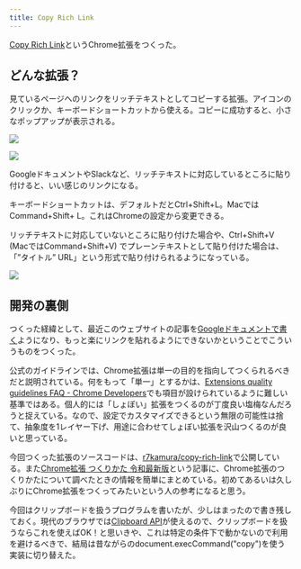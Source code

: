 ```yaml
---
title: Copy Rich Link
---
```

[Copy Rich Link](https://chrome.google.com/webstore/detail/copy-rich-link/hikiamlgpdcabppakpmemaofmkgknpea)というChrome拡張をつくった。

どんな拡張？
------

見ているページへのリンクをリッチテキストとしてコピーする拡張。アイコンのクリックか、キーボードショートカットから使える。コピーに成功すると、小さなポップアップが表示される。

![](https://lh3.googleusercontent.com/docs/ADP-6oEKjQR5XgfQ_p9DmAr4mHcUCGcDdgSoAXuwHsRg_3nB3RKznXqTiX3iXMQ_yeC40sjheB45Moo6DQxlXENAAIuDqAEO51gwzUs1jdZ0U98lUxU6xBfHx717NY5LLbmugh_HJG8uln_rcWKAQn7aqGczCbspICixUnMMcpWcNShTa1podIypgsa6YDS_VGcf62UeZ9WQeEIKjt4rTCuu4wTL4f0wLvyrZG0JVUjU1dS6XFoVl2mAtH1CwNDMUmTK-T2r_rooHU55umnym_kOIK-qRXuI8yofewKtZvh8iWLQCJZ9hJlcocRkB5hZXGR9dgpdOsXJYSFYc5raR3DJr3N7FRI5zell1pXOCzW1L9cRPU1J8CLSkzyO1BzesbDW_BWtA8cIWq1hcOHAXppit66_BGlgKp3BQFCOcEtw1E_BjKsBUJapl_JzAVszWfAg63xKOAzxfd2FDjzxvo0kD775H43iJJ28DARz98OmzOpAPjgRvvR9aT2UD__pTHCcG7RghtZWB1623DZp3bse1guPoGENaf1FTL7Z7_j3SRqrA_XegHhupLwFC1Mx-pHsQlnf4elF4ea65Upo06z6-UxeeFpZK2DW8CVorvp67jblCQOkVSrMdRAjCXeY9390D6GKb53AgHVBL4hdeTXBhWua4_yIokEp8fdkSqkAhYvemwX2pfVgW-xPgOCyt00zio6k743Y2yxAza_wvw7zP1Hw6Evm-xHNLp62zWLkCF3dRwgpbALbU3Komh8vJ1OOEtYqhWrJRcX6ifP2cx6uewgxxkurY1MfzkACx8T-XPeIsVbXzfEdK2su7PG_SOOF2aSROvJG7QQlBExeNREw6yh9-np38_bjGpgeawVUlQivvlg01Mdgfnh9UsqtYIKFesqxMZWfiyIWwwUDtJDg9LBBJDPR9B00lpm2WmD_305Y1jYBdh7LOQWcXCG0aQyf4iG9rLg7GFKtOQlvYUKbxcC4oVPLe0-B6jgbMxU-aDI9EUKWIzdlE1knANpb-WQ12sfBYxBm-GbQGupD-rLtw6SpWDoTItpcJaThGaoXaRH_Hr0SVOyGsp43upU0XP3Ity2oovfTpQc4s0OfsWs35TxmDgx5Jv-leVSITbD555mQt8g5Je8NoFJWv8R5AUN8rDOMa1ZPZNUCQOnjsUU2AXhI_Vuirtu68CuqfPUqG3zNpzEgycrcDMKfqM2D3GJtWvSHh4fqdltMZeYlT3e6YERRMdIaF9GccAgQvzUNoF6TcIt0)

![](https://lh3.googleusercontent.com/docs/ADP-6oFyd5xYGkPXuj3eg493KrhFAQZyRPyaLYtTkKtEcqGJ3rAIE1Ql6mOMAl-XV2xdIMv540UuDDohq9jsTFn9Rs9j-fT_nBhlD81mhLWIS3dVNgBnCiFSa2ZVFU7Ge8lwza2UMfto7KzCKVTimkFJ5pGFirpcamz0LAT_BOj9z3BAXL3IgIalK064cOKC0WVczz5ypFggX16o-Fuk8Sz0sTYRtFSq1Ft5pI8dZHS-HBQkvhU3mAwNyvSbyg-etEc3jldRnnqmZewgw5xGynhn3vNs4FsTGesVZxfRrGT2jIvyPTZc0gq_PatsRJhp4X0rcujJZLIm2z6F3zAOyovLsFHcY8ZHAvTo3N151K38cgk9CBooTzBwKTucesN3n5nW9KO9GRI948tNpcLS2At_Qd2fmpFO8V-XeiRu4Ew9h61Ub0l0501Pq6PkLX1B52_4ro9w2Y8PBFf3DgstEpcCitxl8jKApEwZ-IOeauGiwFmflfxlbMyamiKT_4L6EpMafc7ssfFCEAvLSkkODErqFcrftdMYNbKIdXAupc6goLbo7OLTr61ztgHr2OVImlWmnscNfDbLkB_ggElYd-A9I7cD0h2weABX7uYS1deQ9Y9PjW-BTssnBrkIX0p9X7gVkBDB8wgfU8Cru4aUPDrSkfSd721pNUXUN1_e-bhzOwxEPi3v8RenRqrIDh2fy4JH0FIFVkywAjcNXQwbeQHWW3Q-kU3l65OkSjFnnyONV18O-rJDIM9zR8Q7ESIIeWCbvxSsJl9vr7M202PJwTVNUtGmZYR5ufNJu0ScXsuoD8F372vIe4YA8_Q4oeIXX1z90-D-ZQCCBQqwUDC42sdu3-4dBSklyOlNPRUBp8hv0IEA9QX_o86a_mJcR_YzM62aJ7J5bxaLgsRV8VaUxrCvrjT60GqzkdCM4ma1J7Nk83d_m_wOKJmI5fpYC2haV6TI9lhHD01wi_FWcy2UwJtlskFTx1fmhKzGVA8oRGq-IbADtF5x3ZtdPIrLJ4vt7ovk84le0SU1VLZznvjhren5hQqOe1cmy2E-lbf6sfOLYfHMbCeTtduUnOSBFiicOmS5YurYuswyXvs2_bpQOrKtSdK77MtdM59PxYdU16XOFKHxPn1Qv4I2EbqAsF03bGdCr5thwYXIvtbLKwRy9SGP__g560ljLpjqZm4W8t4cnpuYUX7Nop7f7AoesYlfhpx9sqFKpWIySA8s7YdPq5m9mD29qARVq2wQBUDPGXfcB4V6sDen)

GoogleドキュメントやSlackなど、リッチテキストに対応しているところに貼り付けると、いい感じのリンクになる。

キーボードショートカットは、デフォルトだとCtrl+Shift+L。MacではCommand+Shift+ L。これはChromeの設定から変更できる。

リッチテキストに対応していないところに貼り付けた場合や、Ctrl+Shift+V (MacではCommand+Shift+V) でプレーンテキストとして貼り付けた場合は、「”タイトル” URL」という形式で貼り付けられるようになっている。

![](https://lh3.googleusercontent.com/docs/ADP-6oFw6B3vNM7gBR58kuUBh3KdzizzAImOGUA_jM9pAuVYBd29bQ0vQ8XRX5Fn4k5HkKhQlWHwA36XJhjeHBKxQQHsYjTKv5T0AHghHwhsHfYNzeTrZoJmIsDwmOadMxSk7-x9KS7RaiGnN1CV5QJm5vtMQvNfjYp0dFgyip1llXVVwQ73DOz7bkWuMplGNNjPPYt-f6T-scIsV0j-1dyMIzHpgT2fNC4iWNKGf66tykJmwAdOEdBuGfyvKmcGcPx2fy8urHl-yEA14f4HAwi4LtRI4IPziZIwPkBrd8bX_VvoBaUV3ZoETTyGU1d-McjrsWHa8QJcNvD8P4gQFRO2oDUsUHTdqpe8vgli1B_c5FDRaxkFQ_QYtib-p6KHFuuvZBDlj0EDhzhxl8-J2SRyZ5uS22ByCF5ISPSIk5_OJbQYQhN8UOTOmVO1fN5xoe6TYVXoEYXDu1lTq40GfoLLRHQKzaEyZ-BLr9NIRpgxS2-bV1Ns-u0rw8LOFdLGqKPqQgl42nq3Fw14tPghrV3M79GT80ksq1VUvxkf-Wx37itNsDPEikwhcovI5ckW8sUEv3hJh0lckvPs9819bZQGFzHXA8FGETTadd8CZm7xCCd8Qhp7NDiQerKjBbTAmxhUhWvWk59Zg-JCHnOf2ubCwX_a-kY3Q1hrf0PzQtLbBshK7Xx953uwz0dBd8ZXQ3i33UsjOMEXJszhooVs9czQ909LcgPIhOkI3eP5V2q0vOukT_BCEt_cJQvDr9uIMIEfm_84m-2ra7aJiz7NHTq3uI7M-CWPhtsJdSsVRMCzzFMdbbJIz5Gz03k7yWjv13_tDcOZkIvwj12UCKO1ycYh0r7d-2A6grOMbPy3zZ9aEjdO_9TY5O0EVuHOwnYBuuMKsWAaFv63fjsATj4OPvCE7OHMex799qCNuQTzirv5PM3glPppkfFOW-JnQOj5Qasfvpqw-kwjfBcMRn04Zp6InBS_dXW_huCHMu9ZOwRG6uVRz01eizQUhXQ8PI5P9MgZKaXNTpRAd7gn4z8SgSdL634auwvgu6-_IeNMPNwO63ouBY-fogmSfx-oocbkjtrB2h9qIh2guL9JG-icIxWgQ7gineA6puYUISvKdGdVuxpAFCj5NcXRpkXWLXvOQRlcUtaxeK_bSTRmvs-a7q5ca8sc0lik885Kg-JiVhaSy3lq9TAK5AmUJKpxbuHWZ3jTmCto_KmPVLDE7vRABrJhHBJxr3ZtW1Hh4-Mj32cqorO_u3vv)

開発の裏側
-----

つくった経緯として、最近このウェブサイトの記事を[Googleドキュメントで書く](https://r7kamura.com/articles/2022-05-04-diary)ようになり、もっと楽にリンクを貼れるようにできないかということでこういうものをつくった。

公式のガイドラインでは、Chrome拡張は単一の目的を指向してつくられるべきだと説明されている。何をもって「単一」とするかは、[Extensions quality guidelines FAQ - Chrome Developers](https://developer.chrome.com/docs/extensions/mv3/single_purpose/#one)でも項目が設けられているように難しい基準ではある。個人的には「しょぼい」拡張をつくるのが丁度良い塩梅なんだろうと捉えている。なので、設定でカスタマイズできるという無限の可能性は捨て、抽象度を1レイヤー下げ、用途に合わせてしょぼい拡張を沢山つくるのが良いと思っている。

今回つくった拡張のソースコードは、[r7kamura/copy-rich-link](https://github.com/r7kamura/copy-rich-link)で公開している。また[Chrome拡張 つくりかた 令和最新版](https://r7kamura.com/articles/2022-05-07-chrome-extension-dev-2022)という記事に、Chrome拡張のつくりかたについて調べたときの情報を簡単にまとめている。初めてあるいは久しぶりにChrome拡張をつくってみたいという人の参考になると思う。

今回はクリップボードを扱うプログラムを書いたが、少しはまったので書き残しておく。現代のブラウザでは[Clipboard API](https://developer.mozilla.org/ja/docs/Web/API/Clipboard)が使えるので、クリップボードを扱うならこれを使えばOK！と思いきや、これは特定の条件下で動かないので利用を避けるべきで、結局は昔ながらのdocument.execCommand("copy")を使う実装に切り替えた。
